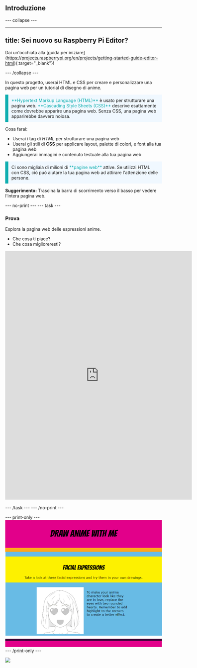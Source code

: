 ## Introduzione

\--- collapse ---

---

## title: Sei nuovo su Raspberry Pi Editor?

Dai un'occhiata alla [guida per iniziare] (https://projects.raspberrypi.org/en/projects/getting-started-guide-editor-html){:target="_blank"}!

\--- /collapse ---

In questo progetto, userai HTML e CSS per creare e personalizzare una pagina web per un tutorial di disegno di anime.

<p style="border-left: solid; border-width:10px; border-color: #0faeb0; background-color: aliceblue; padding: 10px;">
<span style="color: #0faeb0">**Hypertext Markup Language (HTML)**</span> è usato per strutturare una pagina web. <span style="color: #0faeb0">**Cascading Style Sheets (CSS)**</span> descrive esattamente come dovrebbe apparire una pagina web. Senza CSS, una pagina web apparirebbe davvero noiosa.
</p>

Cosa farai:

- Userai i tag di _HTML_ per strutturare una pagina web
- Userai gli stili di **CSS** per applicare layout, palette di colori, e font alla tua pagina web
- Aggiungerai immagini e contenuto testuale alla tua pagina web

<p style="border-left: solid; border-width:10px; border-color: #0faeb0; background-color: aliceblue; padding: 10px;">
Ci sono migliaia di milioni di <span style="color: #0faeb0">**pagine web**</span> attive. Se utilizzi HTML con CSS, ciò può aiutare la tua pagina web ad attirare l'attenzione delle persone. 
</p>

**Suggerimento:** Trascina la barra di scorrimento verso il basso per vedere l'intera pagina web.

\--- no-print ---
\--- task ---

### Prova

<div style="display: flex; flex-wrap: wrap">
<div style="flex-basis: 175px; flex-grow: 1">  
Esplora la pagina web delle espressioni anime. 

- Che cosa ti piace?
- Che cosa miglioreresti?

<iframe src="https://editor.raspberrypi.org/en/embed/viewer/anime-expressions-complete" width="600" height="800" frameborder="0" marginwidth="0" marginheight="0" allowfullscreen> </iframe>
</div>
</div>

\--- /task ---
\--- /no-print ---

\--- print-only ---
![Completed project](images/solution.PNG)
\--- /print-only ---

![](http://code.org/api/hour/begin_coderdojo_anime.png)
